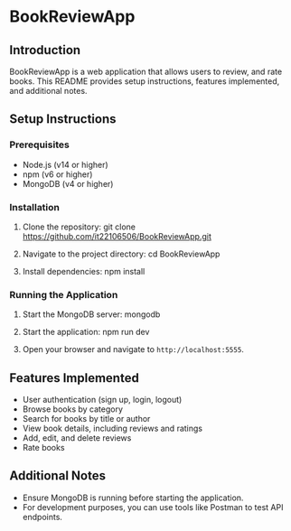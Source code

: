 # BookReviewApp

## Introduction
BookReviewApp is a web application that allows users to review, and rate books. This README provides setup instructions, features implemented, and additional notes.

## Setup Instructions

### Prerequisites
- Node.js (v14 or higher)
- npm (v6 or higher)
- MongoDB (v4 or higher)

### Installation
1. Clone the repository:
    git clone https://github.com/it22106506/BookReviewApp.git

2. Navigate to the project directory:
    cd BookReviewApp
    
3. Install dependencies:
    npm install

### Running the Application
1. Start the MongoDB server:
    mongodb

2. Start the application:
    npm run dev
    
3. Open your browser and navigate to `http://localhost:5555`.

## Features Implemented
- User authentication (sign up, login, logout)
- Browse books by category
- Search for books by title or author
- View book details, including reviews and ratings
- Add, edit, and delete reviews
- Rate books

## Additional Notes
- Ensure MongoDB is running before starting the application.
- For development purposes, you can use tools like Postman to test API endpoints.

